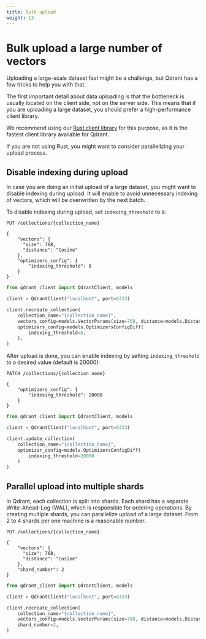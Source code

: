 ```yaml
---
title: Bulk upload
weight: 13
---
```


# Bulk upload a large number of vectors

Uploading a large-scale dataset fast might be a challenge, but Qdrant has a few tricks to help you with that.

The first important detail about data uploading is that the bottleneck is usually located on the client side, not on the server side.
This means that if you are uploading a large dataset, you should prefer a high-performance client library.

We recommend using our [Rust client library](https://github.com/qdrant/rust-client) for this purpose, as it is the fastest client library available for Qdrant.

If you are not using Rust, you might want to consider parallelizing your upload process.

## Disable indexing during upload

In case you are doing an initial upload of a large dataset, you might want to disable indexing during upload.
It will enable to avoid unnecessary indexing of vectors, which will be overwritten by the next batch.

To disable indexing during upload, set `indexing_threshold` to `0`:

```http
PUT /collections/{collection_name}

{
    "vectors": {
      "size": 768,
      "distance": "Cosine"
    },
    "optimizers_config": {
        "indexing_threshold": 0
    }
}
```

```python
from qdrant_client import QdrantClient, models

client = QdrantClient("localhost", port=6333)

client.recreate_collection(
    collection_name="{collection_name}",
    vectors_config=models.VectorParams(size=768, distance=models.Distance.COSINE),
    optimizers_config=models.OptimizersConfigDiff(
        indexing_threshold=0,
    ),
)
```

After upload is done, you can enable indexing by setting `indexing_threshold` to a desired value (default is 20000):

```http
PATCH /collections/{collection_name}

{
    "optimizers_config": {
        "indexing_threshold": 20000
    }
}
```

```python
from qdrant_client import QdrantClient, models

client = QdrantClient("localhost", port=6333)

client.update_collection(
    collection_name="{collection_name}",
    optimizer_config=models.OptimizersConfigDiff(
        indexing_threshold=20000
    )
)
```

## Parallel upload into multiple shards

In Qdrant, each collection is split into shards. Each shard has a separate Write-Ahead-Log (WAL), which is responsible for ordering operations.
By creating multiple shards, you can parallelize upload of a large dataset. From 2 to 4 shards per one machine is a reasonable number.

```http
PUT /collections/{collection_name}

{
    "vectors": {
      "size": 768,
      "distance": "Cosine"
    },
    "shard_number": 2
}
```

```python
from qdrant_client import QdrantClient, models

client = QdrantClient("localhost", port=6333)

client.recreate_collection(
    collection_name="{collection_name}",
    vectors_config=models.VectorParams(size=768, distance=models.Distance.COSINE),
    shard_number=2,
)
```